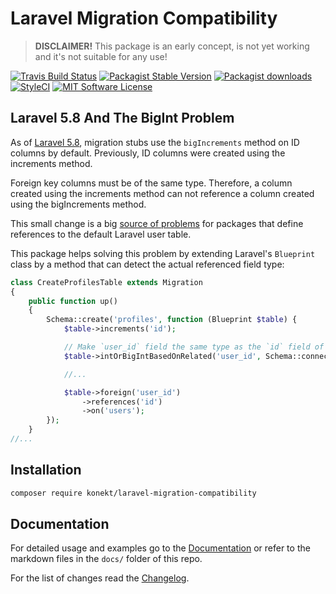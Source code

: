 # Laravel Migration Compatibility

> **DISCLAIMER!** This package is an early concept, is not yet working and it's not suitable for any use!

[![Travis Build Status](https://img.shields.io/travis/artkonekt/laravel-migration-compatibility.svg?style=flat-square)](https://travis-ci.org/artkonekt/laravel-migration-compatibility)
[![Packagist Stable Version](https://img.shields.io/packagist/v/konekt/laravel-migration-compatibility.svg?style=flat-square&label=stable)](https://packagist.org/packages/konekt/laravel-migration-compatibility)
[![Packagist downloads](https://img.shields.io/packagist/dt/konekt/laravel-migration-compatibility.svg?style=flat-square)](https://packagist.org/packages/konekt/laravel-migration-compatibility)
[![StyleCI](https://styleci.io/repos/197359334/shield?branch=master)](https://styleci.io/repos/197359334)
[![MIT Software License](https://img.shields.io/badge/license-MIT-blue.svg?style=flat-square)](LICENSE.md)

## Laravel 5.8 And The BigInt Problem

As of [Laravel 5.8](https://github.com/laravel/framework/pull/26472), migration stubs use the
`bigIncrements` method on ID columns by default. Previously, ID columns were created using the
increments method.

Foreign key columns must be of the same type. Therefore, a column created using the increments
method can not reference a column created using the bigIncrements method.

This small change is a big [source of problems](https://laraveldaily.com/be-careful-laravel-5-8-added-bigincrements-as-defaults/)
for packages that define references to the default Laravel user table.

This package helps solving this problem by extending Laravel's `Blueprint` class by a method that
can detect the actual referenced field type:

```php
class CreateProfilesTable extends Migration
{
    public function up()
    {
        Schema::create('profiles', function (Blueprint $table) {
            $table->increments('id');

            // Make `user_id` field the same type as the `id` field of the `user` table:
            $table->intOrBigIntBasedOnRelated('user_id', Schema::connection(null), 'users.id');

            //...

            $table->foreign('user_id')
                ->references('id')
                ->on('users');
        });
    }
//...
```

## Installation

```bash
composer require konekt/laravel-migration-compatibility
```

## Documentation

For detailed usage and examples go to the [Documentation](https://konekt.dev/laravel-migration-compatibility)
or refer to the markdown files in the `docs/` folder of this repo.

For the list of changes read the [Changelog](Changelog.md).
